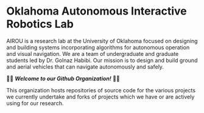 # Oklahoma Autonomous Interactive Robotics Lab

AIROU is a research lab at the University of Oklahoma focused on designing and building systems incorporating algorithms for autonomous operation and visual navigation. We are a team of undergraduate and graduate students led by Dr. Golnaz Habibi. Our mission is to design and build ground and aerial vehicles that can navigate autonomously and safely.

🎉🎆 ***Welcome to our Github Organization!*** 🎊🚀

This organization hosts repositories of source code for the various projects we currently undertake and forks of projects which we have or are actively using for our research.
